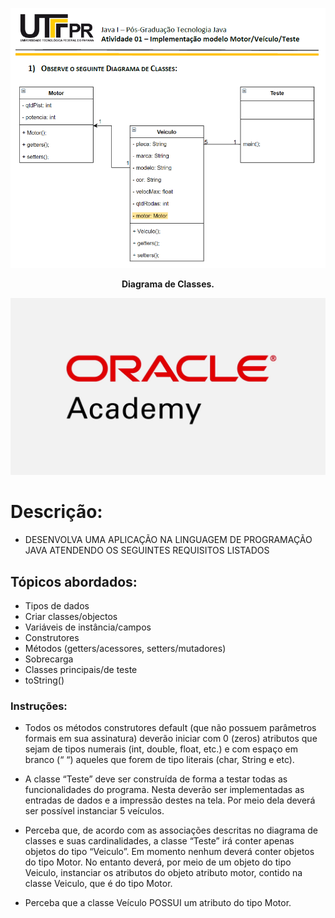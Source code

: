 <p align="center">
  <img src="./UML.png" alt="Texto Alternativo">
</p>

<p align="center">
  <strong>Diagrama de Classes.</strong>
</p>


<p align="center">
  <img src="./Capa.png" alt="Texto Alternativo">
</p>

# Descrição:

- DESENVOLVA UMA APLICAÇÃO NA LINGUAGEM DE PROGRAMAÇÃO JAVA ATENDENDO OS SEGUINTES REQUISITOS LISTADOS

## Tópicos abordados:

- Tipos de dados 
- Criar classes/objectos 
- Variáveis de instância/campos 
- Construtores 
- Métodos (getters/acessores, setters/mutadores) 
- Sobrecarga 
- Classes principais/de teste 
- toString() 

### Instruções:

- Todos os métodos construtores default (que não possuem parâmetros formais em sua assinatura) deverão iniciar com 0 (zeros) atributos que sejam de tipos numerais (int, double, float, etc.) e com espaço em branco (“ “) aqueles que forem de tipo literais (char, String e etc).
  
- A classe “Teste” deve ser construída de forma a testar todas as funcionalidades do programa. Nesta deverão ser implementadas as entradas de dados e a impressão destes na tela. Por meio dela deverá ser possível instanciar 5 veículos.
  
- Perceba que, de acordo com as associações descritas no diagrama de classes e suas cardinalidades, a classe “Teste” irá conter apenas objetos do tipo “Veiculo”. Em momento nenhum deverá conter objetos do tipo Motor. No entanto deverá, por meio de um objeto do tipo Veiculo, instanciar os atributos do objeto atributo motor, contido na classe Veiculo, que é do tipo Motor.
  
- Perceba que a classe Veículo POSSUI um atributo do tipo Motor.

